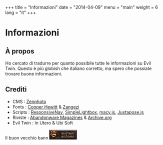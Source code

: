 +++
title = "Informazioni"
date = "2014-04-09"
menu = "main"
weight = 6
lang = "it"
+++

# Informazioni

## À propos

Ho cercato di tradurre per quanto possibile tutte le informazioni su Evil Twin. Questo è più globish che italiano corretto, ma spero che possiate trovare buone informazioni.

## Crediti

- CMS : [Zenphoto](https://www.zenphoto.org/)
- Fonts : [Cooper Hewitt](https://www.cooperhewitt.org/open-source-at-cooper-hewitt/cooper-hewitt-the-typeface-by-chester-jenkins/) & [Zangezi](https://futurefonts.xyz/daria-petrova/zangezi)
- Scripts : [ResponsiveNav](http://responsive-nav.com/), [SimpleLightbox](https://simplelightbox.com/), [macy.js](https://github.com/bigbite/macy.js), [Juxtapose.js](https://juxtapose.knightlab.com/)
- Riviste : [Abandonware Magazines](https://abandonware-magazines.org/) & [Archive.org](https://archive.org/)
- Evil Twin : In Utero & Ubi Soft

Il buon vecchio bann 
![Il buon vecchio bann](evil_twin_archives_ban_88x31.gif)